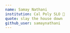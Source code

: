 ```yaml
---
name: Samay Nathani
institution: Cal Poly SLO 🚩
quote: slay the house down
github_user: samaynathani
---
```


